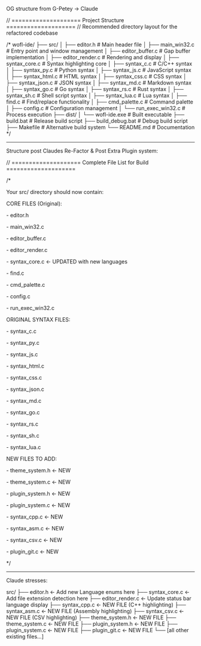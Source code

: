 OG structure from G-Petey -> Claude



// ==================== Project Structure ====================
// Recommended directory layout for the refactored codebase

/\*
wofl-ide/
├── src/
│   ├── editor.h              # Main header file
│   ├── main\_win32.c          # Entry point and window management
│   ├── editor\_buffer.c       # Gap buffer implementation
│   ├── editor\_render.c       # Rendering and display
│   ├── syntax\_core.c         # Syntax highlighting core
│   ├── syntax\_c.c            # C/C++ syntax
│   ├── syntax\_py.c           # Python syntax
│   ├── syntax\_js.c           # JavaScript syntax
│   ├── syntax\_html.c         # HTML syntax
│   ├── syntax\_css.c          # CSS syntax
│   ├── syntax\_json.c         # JSON syntax
│   ├── syntax\_md.c           # Markdown syntax
│   ├── syntax\_go.c           # Go syntax
│   ├── syntax\_rs.c           # Rust syntax
│   ├── syntax\_sh.c           # Shell script syntax
│   ├── syntax\_lua.c          # Lua syntax
│   ├── find.c                # Find/replace functionality
│   ├── cmd\_palette.c         # Command palette
│   ├── config.c              # Configuration management
│   └── run\_exec\_win32.c      # Process execution
├── dist/
│   └── wofl-ide.exe          # Built executable
├── build.bat                 # Release build script
├── build\_debug.bat           # Debug build script
├── Makefile                  # Alternative build system
└── README.md                 # Documentation
\*/





-------



Structure post Claudes Re-Factor \& Post Extra Plugin system:





// ==================== Complete File List for Build ====================

/\*

Your src/ directory should now contain:



CORE FILES (Original):

\- editor.h

\- main\_win32.c

\- editor\_buffer.c

\- editor\_render.c

\- syntax\_core.c        ← UPDATED with new languages

\- find.c

\- cmd\_palette.c

\- config.c

\- run\_exec\_win32.c



ORIGINAL SYNTAX FILES:

\- syntax\_c.c

\- syntax\_py.c

\- syntax\_js.c

\- syntax\_html.c

\- syntax\_css.c

\- syntax\_json.c

\- syntax\_md.c

\- syntax\_go.c

\- syntax\_rs.c

\- syntax\_sh.c

\- syntax\_lua.c



NEW FILES TO ADD:

\- theme\_system.h       ← NEW

\- theme\_system.c       ← NEW

\- plugin\_system.h      ← NEW

\- plugin\_system.c      ← NEW

\- syntax\_cpp.c         ← NEW

\- syntax\_asm.c         ← NEW

\- syntax\_csv.c         ← NEW

\- plugin\_git.c         ← NEW

\*/

-------


Claude stresses:

src/
├── editor.h              ← Add new Language enums here
├── syntax_core.c         ← Add file extension detection here
├── editor_render.c       ← Update status bar language display
├── syntax_cpp.c          ← NEW FILE (C++ highlighting)
├── syntax_asm.c          ← NEW FILE (Assembly highlighting)
├── syntax_csv.c          ← NEW FILE (CSV highlighting)
├── theme_system.h        ← NEW FILE
├── theme_system.c        ← NEW FILE
├── plugin_system.h       ← NEW FILE
├── plugin_system.c       ← NEW FILE
├── plugin_git.c          ← NEW FILE
└── [all other existing files...]
